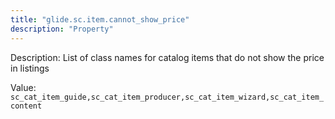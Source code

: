 ```yaml
---
title: "glide.sc.item.cannot_show_price"
description: "Property"
---
```


Description: List of class names for catalog items that do not show the price in listings

Value: `sc_cat_item_guide,sc_cat_item_producer,sc_cat_item_wizard,sc_cat_item_content`
